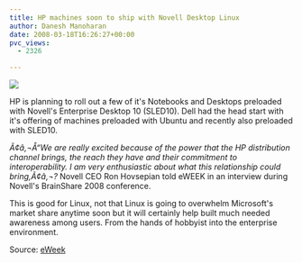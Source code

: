 ```yaml
---
title: HP machines soon to ship with Novell Desktop Linux
author: Danesh Manoharan
date: 2008-03-18T16:26:27+00:00
pvc_views:
  - 2326

---
```

![](http://static.flickr.com/2204/2342780663_fceddae949_m.jpg)

HP is planning to roll out a few of it's Notebooks and Desktops preloaded with Novell's Enterprise Desktop 10 (SLED10). Dell had the head start with it's offering of machines preloaded with Ubuntu and recently also preloaded with SLED10.

_Ã¢â‚¬Å“We are really excited because of the power that the HP distribution channel brings, the reach they have and their commitment to interoperability. I am very enthusiastic about what this relationship could bring,Ã¢â‚¬?_ Novell CEO Ron Hovsepian told eWEEK in an interview during Novell's BrainShare 2008 conference.

This is good for Linux, not that Linux is going to overwhelm Microsoft's market share anytime soon but it will certainly help built much needed awareness among users. From the hands of hobbyist into the enterprise environment.

Source: [eWeek][3]

 [1]: http://www.flickr.com/photos/65059925@N00/2343608692/ "sled_10"
 [2]: http://www.flickr.com/photos/65059925@N00/2342780663/ "hp-logo"
 [3]: http://www.eweek.com/c/a/Desktops-and-Notebooks/HP-to-Preload-Novells-Desktop-Linux-on-Some-Machines/
